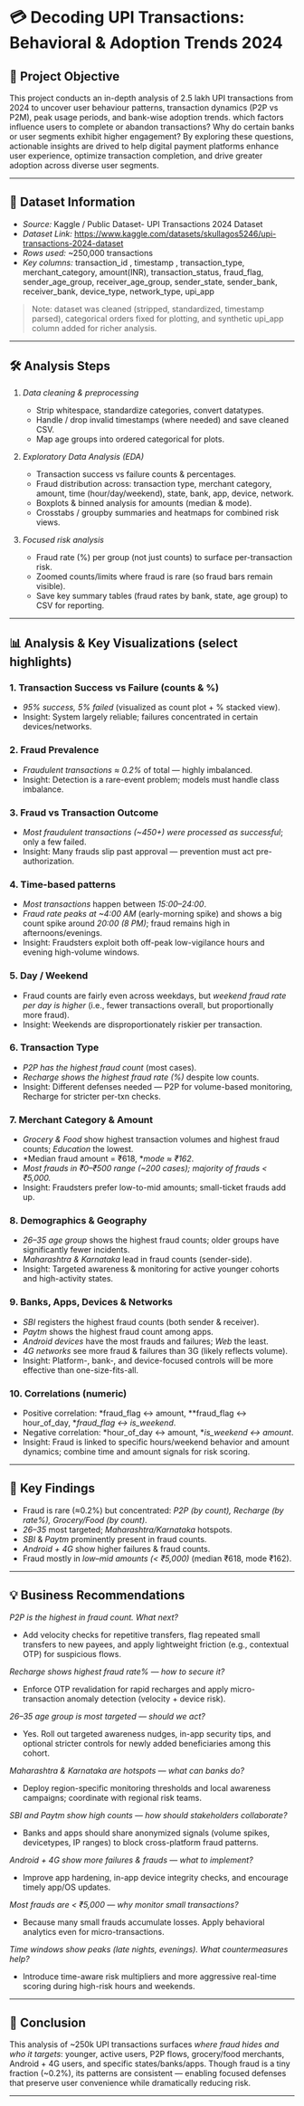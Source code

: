 # 💳 Decoding UPI Transactions: Behavioral & Adoption Trends 2024

## 🎯 Project Objective
This project conducts an in-depth analysis of 2.5 lakh UPI transactions from 2024 to uncover user behaviour patterns, transaction dynamics (P2P vs P2M), peak usage periods, and bank-wise adoption trends. which factors influence users to complete or abandon transactions? Why do certain banks or user segments exhibit higher engagement?
By exploring these questions, actionable insights are drived to help digital payment platforms enhance user experience, optimize transaction completion, and drive greater adoption across diverse user segments.

---

## 📂 Dataset Information
- *Source:* Kaggle / Public Dataset- UPI Transactions 2024 Dataset
- *Dataset Link:* https://www.kaggle.com/datasets/skullagos5246/upi-transactions-2024-dataset
- *Rows used:* ~250,000 transactions  
- *Key columns:* transaction_id , timestamp , transaction_type, merchant_category, amount(INR), transaction_status, fraud_flag, sender_age_group, receiver_age_group, sender_state, sender_bank, receiver_bank, device_type, network_type, upi_app

  
> Note: dataset was cleaned (stripped, standardized, timestamp parsed), categorical orders fixed for plotting, and synthetic upi_app column added for richer analysis.

---

## 🛠 Analysis Steps
1. *Data cleaning & preprocessing*
   - Strip whitespace, standardize categories, convert datatypes.
   - Handle / drop invalid timestamps (where needed) and save cleaned CSV.
   - Map age groups into ordered categorical for plots.

2. *Exploratory Data Analysis (EDA)*
   - Transaction success vs failure counts & percentages.
   - Fraud distribution across: transaction type, merchant category, amount, time (hour/day/weekend), state, bank, app, device, network.
   - Boxplots & binned analysis for amounts (median & mode).
   - Crosstabs / groupby summaries and heatmaps for combined risk views.

3. *Focused risk analysis*
   - Fraud rate (%) per group (not just counts) to surface per-transaction risk.
   - Zoomed counts/limits where fraud is rare (so fraud bars remain visible).
   - Save key summary tables (fraud rates by bank, state, age group) to CSV for reporting.

---

## 📊 Analysis & Key Visualizations (select highlights)

### 1. Transaction Success vs Failure (counts & %)
- *95% success, 5% failed* (visualized as count plot + % stacked view).  
- Insight: System largely reliable; failures concentrated in certain devices/networks.

### 2. Fraud Prevalence
- *Fraudulent transactions ≈ 0.2%* of total — highly imbalanced.  
- Insight: Detection is a rare-event problem; models must handle class imbalance.

### 3. Fraud vs Transaction Outcome
- *Most fraudulent transactions (~450+) were processed as successful*; only a few failed.  
- Insight: Many frauds slip past approval — prevention must act pre-authorization.

### 4. Time-based patterns
- *Most transactions* happen between *15:00–24:00*.  
- *Fraud rate peaks at ~4:00 AM* (early-morning spike) and shows a big count spike around *20:00 (8 PM)*; fraud remains high in afternoons/evenings.  
- Insight: Fraudsters exploit both off-peak low-vigilance hours and evening high-volume windows.

### 5. Day / Weekend
- Fraud counts are fairly even across weekdays, but *weekend fraud rate per day is higher* (i.e., fewer transactions overall, but proportionally more fraud).  
- Insight: Weekends are disproportionately riskier per transaction.

### 6. Transaction Type
- *P2P has the highest fraud count* (most cases).  
- *Recharge shows the highest fraud rate (%)* despite low counts.  
- Insight: Different defenses needed — P2P for volume-based monitoring, Recharge for stricter per-txn checks.

### 7. Merchant Category & Amount
- *Grocery & Food* show highest transaction volumes and highest fraud counts; *Education* the lowest.  
- *Median fraud amount = ₹618, **mode ≈ ₹162*.  
- *Most frauds in ₹0–₹500 range (~200 cases); majority of frauds < ₹5,000.*  
- Insight: Fraudsters prefer low-to-mid amounts; small-ticket frauds add up.

### 8. Demographics & Geography
- *26–35 age group* shows the highest fraud counts; older groups have significantly fewer incidents.  
- *Maharashtra & Karnataka* lead in fraud counts (sender-side).  
- Insight: Targeted awareness & monitoring for active younger cohorts and high-activity states.

### 9. Banks, Apps, Devices & Networks
- *SBI* registers the highest fraud counts (both sender & receiver).  
- *Paytm* shows the highest fraud count among apps.  
- *Android devices* have the most frauds and failures; *Web* the least.  
- *4G networks* see more fraud & failures than 3G (likely reflects volume).  
- Insight: Platform-, bank-, and device-focused controls will be more effective than one-size-fits-all.

### 10. Correlations (numeric)
- Positive correlation: *fraud_flag ↔ amount, **fraud_flag ↔ hour_of_day, **fraud_flag ↔ is_weekend*.  
- Negative correlation: *hour_of_day ↔ amount, **is_weekend ↔ amount*.  
- Insight: Fraud is linked to specific hours/weekend behavior and amount dynamics; combine time and amount signals for risk scoring.

---

## 🔑 Key Findings
- Fraud is rare (≈0.2%) but concentrated: *P2P (by count), Recharge (by rate%), Grocery/Food (by count)*.  
- *26–35* most targeted; *Maharashtra/Karnataka* hotspots.  
- *SBI* & *Paytm* prominently present in fraud counts.  
- *Android + 4G* show higher failures & fraud counts.  
- Fraud mostly in *low–mid amounts (< ₹5,000)* (median ₹618, mode ₹162).

---

## 💡 Business Recommendations 
*P2P is the highest in fraud count. What next?*  
- Add velocity checks for repetitive transfers, flag repeated small transfers to new payees, and apply lightweight friction (e.g., contextual OTP) for suspicious flows.

*Recharge shows highest fraud rate% — how to secure it?*  
- Enforce OTP revalidation for rapid recharges and apply micro-transaction anomaly detection (velocity + device risk).

*26–35 age group is most targeted — should we act?*  
- Yes. Roll out targeted awareness nudges, in-app security tips, and optional stricter controls for newly added beneficiaries among this cohort.

*Maharashtra & Karnataka are hotspots — what can banks do?*  
- Deploy region-specific monitoring thresholds and local awareness campaigns; coordinate with regional risk teams.

*SBI and Paytm show high counts — how should stakeholders collaborate?*  
- Banks and apps should share anonymized signals (volume spikes, devicetypes, IP ranges) to block cross-platform fraud patterns.

*Android + 4G show more failures & frauds — what to implement?*  
- Improve app hardening, in-app device integrity checks, and encourage timely app/OS updates.

*Most frauds are < ₹5,000 — why monitor small transactions?*  
- Because many small frauds accumulate losses. Apply behavioral analytics even for micro-transactions.

*Time windows show peaks (late nights, evenings). What countermeasures help?*  
- Introduce time-aware risk multipliers and more aggressive real-time scoring during high-risk hours and weekends.

---

## 📌 Conclusion
This analysis of ~250k UPI transactions surfaces *where fraud hides and who it targets*: younger, active users, P2P flows, grocery/food merchants, Android + 4G users, and specific states/banks/apps. Though fraud is a tiny fraction (~0.2%), its patterns are consistent — enabling focused defenses that preserve user convenience while dramatically reducing risk.

---
